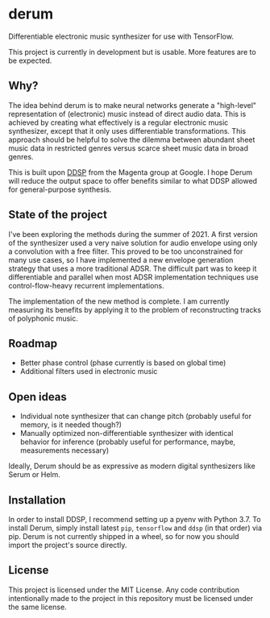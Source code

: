 # derum

Differentiable electronic music synthesizer for use with TensorFlow.

This project is currently in development but is usable. More features are to be expected.

## Why?

The idea behind derum is to make neural networks generate a "high-level" representation of (electronic) music instead of direct audio data. This is achieved by creating what effectively is a regular electronic music synthesizer, except that it only uses differentiable transformations. This approach should be helpful to solve the dilemma between abundant sheet music data in restricted genres versus scarce sheet music data in broad genres.

This is built upon [DDSP](https://github.com/magenta/ddsp/) from the Magenta group at Google. I hope Derum will reduce the output space to offer benefits similar to what DDSP allowed for general-purpose synthesis.

## State of the project

I've been exploring the methods during the summer of 2021. A first version of the synthesizer used a very naive solution for audio envelope using only a convolution with a free filter. This proved to be too unconstrained for many use cases, so I have implemented a new envelope generation strategy that uses a more traditional ADSR. The difficult part was to keep it differentiable and parallel when most ADSR implementation techniques use control-flow-heavy recurrent implementations.

The implementation of the new method is complete. I am currently measuring its benefits by applying it to the problem of reconstructing tracks of polyphonic music.

## Roadmap

- Better phase control (phase currently is based on global time)
- Additional filters used in electronic music

## Open ideas

- Individual note synthesizer that can change pitch (probably useful for memory, is it needed though?)
- Manually optimized non-differentiable synthesizer with identical behavior for inference (probably useful for performance, maybe, measurements necessary)

Ideally, Derum should be as expressive as modern digital synthesizers like Serum or Helm.

## Installation

In order to install DDSP, I recommend setting up a pyenv with Python 3.7.
To install Derum, simply install latest `pip`, `tensorflow` and `ddsp` (in that order) via pip. Derum is not currently shipped in a wheel, so for now you should import the project's source directly.

## License

This project is licensed under the MIT License. Any code contribution intentionally made to the project in this repository must be licensed under the same license.
